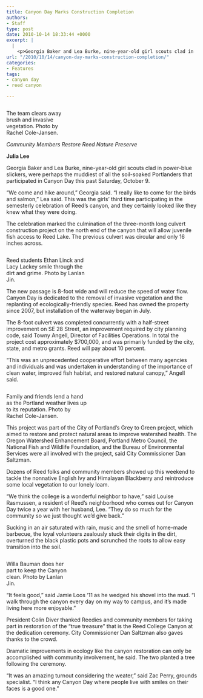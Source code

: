 ```yaml
---
title: Canyon Day Marks Construction Completion
authors:
- Staff
type: post
date: 2010-10-14 18:33:44 +0000
excerpt: |
  |
    <p>Georgia Baker and Lea Burke, nine-year-old girl scouts clad in  power-blue slickers, were perhaps the muddiest of all the soil-soaked  Portlanders that participated in Canyon Day this past Saturday, October  9.</p>
url: "/2010/10/14/canyon-day-marks-construction-completion/"
categories:
- Features
tags:
- canyon day
- reed canyon

---
```

<div id="attachment_386" style="width: 183px" class="wp-caption alignleft">
  <a href="https://i0.wp.com/www.reedquest.org/wp-content/uploads/2010/10/Canyon-Day-1.jpg"><img class="size-full wp-image-386" title="Canyon Day 1" src="https://i0.wp.com/www.reedquest.org/wp-content/uploads/2010/10/Canyon-Day-1.jpg?resize=173%2C230" alt="" data-recalc-dims="1" /></a>
  
  <p class="wp-caption-text">
    The team clears away brush and invasive vegetation. Photo by Rachel Cole-Jansen.
  </p>
</div>

_Community Members Restore Reed Nature Preserve_

**Julia Lee**

Georgia Baker and Lea Burke, nine-year-old girl scouts clad in power-blue slickers, were perhaps the muddiest of all the soil-soaked Portlanders that participated in Canyon Day this past Saturday, October 9.

“We come and hike around,” Georgia said. “I really like to come for the birds and salmon,” Lea said. This was the girls’ third time participating in the semesterly celebration of Reed’s canyon, and they certainly looked like they knew what they were doing.

The celebration marked the culmination of the three-month long culvert construction project on the north end of the canyon that will allow juvenile fish access to Reed Lake. The previous culvert was circular and only 16 inches across.

<div id="attachment_387" style="width: 218px" class="wp-caption alignright">
  <a href="https://i0.wp.com/www.reedquest.org/wp-content/uploads/2010/10/Canyon-Day-02.jpg"><img class="size-full wp-image-387" title="Canyon Day 02" src="https://i0.wp.com/www.reedquest.org/wp-content/uploads/2010/10/Canyon-Day-02.jpg?resize=208%2C137" alt="" data-recalc-dims="1" /></a>
  
  <p class="wp-caption-text">
    Reed students Ethan Linck and Lacy Lackey smile through the dirt and grime. Photo by Lanlan Jin.
  </p>
</div>

The new passage is 8-foot wide and will reduce the speed of water flow. Canyon Day is dedicated to the removal of invasive vegetation and the replanting of ecologically-friendly species. Reed has owned the property since 2007, but installation of the waterway began in July.

The 8-foot culvert was completed concurrently with a half-street improvement on SE 28 Street, an improvement required by city planning code, said Towny Angell, Director of Facilities Operations. In total the project cost approximately $700,000, and was primarily funded by the city, state, and metro grants. Reed will pay about 10 percent.

“This was an unprecedented cooperative effort between many agencies and individuals and was undertaken in understanding of the importance of clean water, improved fish habitat, and restored natural canopy,” Angell said.

<div id="attachment_388" style="width: 217px" class="wp-caption alignleft">
  <a href="https://i1.wp.com/www.reedquest.org/wp-content/uploads/2010/10/Canyon-Day-3.jpg"><img class="size-full wp-image-388" title="Canyon Day 3" src="https://i1.wp.com/www.reedquest.org/wp-content/uploads/2010/10/Canyon-Day-3.jpg?resize=207%2C181" alt="" data-recalc-dims="1" /></a>
  
  <p class="wp-caption-text">
    Family and friends lend a hand as the Portland weather lives up to its reputation. Photo by Rachel Cole-Jansen.
  </p>
</div>

This project was part of the City of Portland’s Grey to Green project, which aimed to restore and protect natural areas to improve watershed health. The Oregon Watershed Enhancement Board, Portland Metro Council, the National Fish and Wildlife Foundation, and the Bureau of Environmental Services were all involved with the project, said City Commissioner Dan Saltzman.

Dozens of Reed folks and community members showed up this weekend to tackle the nonnative English Ivy and Himalayan Blackberry and reintroduce some local vegetation to our lonely loam.

“We think the college is a wonderful neighbor to have,” said Louise Rasmussen, a resident of Reed’s neighborhood who comes out for Canyon Day twice a year with her husband, Lee. “They do so much for the community so we just thought we’d give back.”

Sucking in an air saturated with rain, music and the smell of home-made barbecue, the loyal volunteers zealously stuck their digits in the dirt, overturned the black plastic pots and scrunched the roots to allow easy transition into the soil.

<div id="attachment_389" style="width: 176px" class="wp-caption alignright">
  <a href="https://i0.wp.com/www.reedquest.org/wp-content/uploads/2010/10/Canyon-Day-4.jpg"><img class="size-full wp-image-389" title="Canyon Day 4" src="https://i0.wp.com/www.reedquest.org/wp-content/uploads/2010/10/Canyon-Day-4.jpg?resize=166%2C241" alt="" data-recalc-dims="1" /></a>
  
  <p class="wp-caption-text">
    Willa Bauman does her part to keep the Canyon clean. Photo by Lanlan Jin.
  </p>
</div>

“It feels good,” said Jamie Loos ‘11 as he wedged his shovel into the mud. “I walk through the canyon every day on my way to campus, and it’s made living here more enjoyable.”

President Colin Diver thanked Reedies and community members for taking part in restoration of the “true treasure” that is the Reed College Canyon at the dedication ceremony. City Commissioner Dan Saltzman also gaves thanks to the crowd.

Dramatic improvements in ecology like the canyon restoration can only be accomplished with community involvement, he said. The two planted a tree following the ceremony.

“It was an amazing turnout considering the weater,” said Zac Perry, grounds specialist. “I think any Canyon Day where people live with smiles on their faces is a good one.”